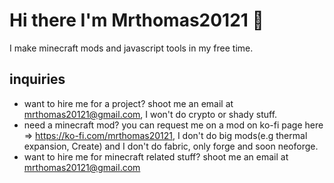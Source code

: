 # Hi there I'm Mrthomas20121 👋
I make minecraft mods and javascript tools in my free time.

## inquiries
- want to hire me for a project? shoot me an email at mrthomas20121@gmail.com, I won't do crypto or shady stuff.
- need a minecraft mod? you can request me on a mod on ko-fi page here => https://ko-fi.com/mrthomas20121, I don't do big mods(e.g thermal expansion, Create) and I don't do fabric, only forge and soon neoforge.
- want to hire me for minecraft related stuff? shoot me an email at mrthomas20121@gmail.com
